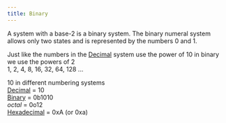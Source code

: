```yaml
---
title: Binary
---
```


A system with a base-2 is a binary system. The binary numeral system allows only two states and is represented by the numbers 0 and 1. 

Just like the numbers in the [Decimal](Decimal.md) system use the power of 10 in binary we use the powers of 2  
1, 2, 4, 8, 16, 32, 64, 128 ...

10 in different numbering systems  
[Decimal](Decimal.md) = 10  
[Binary](Binary.md) = 0b1010  
*octal* = 0o12  
[Hexadecimal](Hexadecimal.md) = 0xA (or 0xa)
